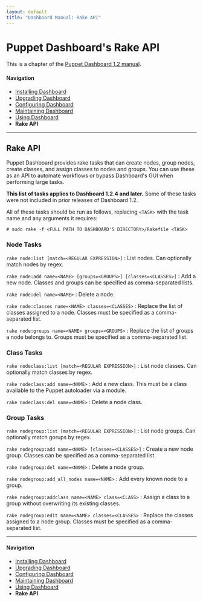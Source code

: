 ```yaml
---
layout: default
title: "Dashboard Manual: Rake API"
---
```


Puppet Dashboard's Rake API
=====

This is a chapter of the [Puppet Dashboard 1.2 manual](./index.html).

#### Navigation

* [Installing Dashboard](./bootstrapping.html)
* [Upgrading Dashboard](./upgrading.html)
* [Configuring Dashboard](./configuring.html)
* [Maintaining Dashboard](./maintaining.html)
* [Using Dashboard](./using.html)
* **Rake API**

* * * 


Rake API
-----

Puppet Dashboard provides rake tasks that can create nodes, group nodes, create classes, and assign classes to nodes and groups. You can use these as an API to automate workflows or bypass Dashboard's GUI when performing large tasks.

**This list of tasks applies to Dashboard 1.2.4 and later.** Some of these tasks were not included in prior releases of Dashboard 1.2.

All of these tasks should be run as follows, replacing `<TASK>` with the task name and any arguments it requires:

    # sudo rake -f <FULL PATH TO DASHBOARD'S DIRECTORY>/Rakefile <TASK>

### Node Tasks

`rake node:list [match=<REGULAR EXPRESSION>]`
: List nodes. Can optionally match nodes by regex.

`rake node:add name=<NAME> [groups=<GROUPS>] [classes=<CLASSES>]`
: Add a new node. Classes and groups can be specified as comma-separated lists.

`rake node:del name=<NAME>`
: Delete a node.

`rake node:classes name=<NAME> classes=<CLASSES>`
: Replace the list of classes assigned to a node. Classes must be specified as a comma-separated list.

`rake node:groups name=<NAME> groups=<GROUPS>`
: Replace the list of groups a node belongs to. Groups must be specified as a comma-separated list.

### Class Tasks

`rake nodeclass:list [match=<REGULAR EXPRESSION>]`
: List node classes. Can optionally match classes by regex.

`rake nodeclass:add name=<NAME>`
: Add a new class. This must be a class available to the Puppet autoloader via a module.

`rake nodeclass:del name=<NAME>`
: Delete a node class.

### Group Tasks

`rake nodegroup:list [match=<REGULAR EXPRESSION>]`
: List node groups. Can optionally match gorups by regex.

`rake nodegroup:add name=<NAME> [classes=<CLASSES>]`
: Create a new node group. Classes can be specified as a comma-separated list.

`rake nodegroup:del name=<NAME>`
: Delete a node group.

`rake nodegroup:add_all_nodes name=<NAME>`
: Add every known node to a group.

`rake nodegroup:addclass name=<NAME> class=<CLASS>`
: Assign a class to a group without overwriting its existing classes.

`rake nodegroup:edit name=<NAME> classes=<CLASSES>`
: Replace the classes assigned to a node group. Classes must be specified as a comma-separated list.


* * * 

#### Navigation

* [Installing Dashboard](./bootstrapping.html)
* [Upgrading Dashboard](./upgrading.html)
* [Configuring Dashboard](./configuring.html)
* [Maintaining Dashboard](./maintaining.html)
* [Using Dashboard](./using.html)
* **Rake API**
